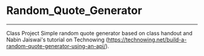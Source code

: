 # Random_Quote_Generator
---
Class Project
Simple random quote generator based on class handout and Nabin Jaiswai's tutorial on Technowing (https://technowing.net/build-a-random-quote-generator-using-an-api/).
